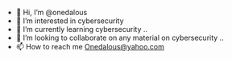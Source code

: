 - 👋 Hi, I’m @onedalous
- 👀 I’m interested in cybersecurity 
- 🌱 I’m currently learning cybersecurity ..
- 💞️ I’m looking to collaborate on any material on cybersecurity ..
- 📫 How to reach me Onedalous@yahoo.com

<!---
onedalous/onedalous is a ✨ special ✨ repository because its `README.md` (this file) appears on your GitHub profile.
You can click the Preview link to take a look at your changes.
--->
